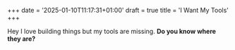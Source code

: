 +++
date = '2025-01-10T11:17:31+01:00'
draft = true
title = 'I Want My Tools'
+++


Hey I love building things but my tools are missing. **Do you know where they are?**
